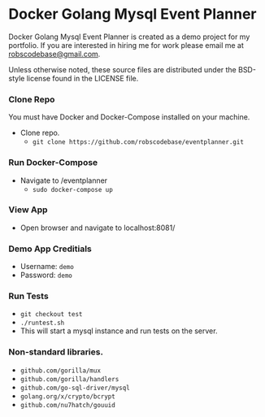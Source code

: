 # Docker Golang Mysql Event Planner

Docker Golang Mysql Event Planner is created as a demo project for my portfolio.
If you are interested in hiring me for work please email me at robscodebase@gmail.com.

Unless otherwise noted, these source files are distributed under the
BSD-style license found in the LICENSE file.

### Clone Repo

You must have Docker and Docker-Compose installed on your machine.
* Clone repo.
  * `git clone https://github.com/robscodebase/eventplanner.git`


### Run Docker-Compose

* Navigate to /eventplanner
  * `sudo docker-compose up`

### View App

* Open browser and navigate to localhost:8081/

### Demo App Creditials

* Username: `demo`
* Password: `demo`

### Run Tests
* `git checkout test`
* `./runtest.sh`
* This will start a mysql instance and run tests on the server.

### Non-standard libraries.
* `github.com/gorilla/mux`
* `github.com/gorilla/handlers`
* `github.com/go-sql-driver/mysql`
* `golang.org/x/crypto/bcrypt`
* `github.com/nu7hatch/gouuid`
